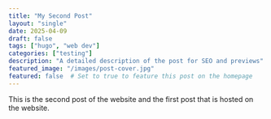 ```yaml
---
title: "My Second Post"
layout: "single"
date: 2025-04-09
draft: false
tags: ["hugo", "web dev"]
categories: ["testing"]
description: "A detailed description of the post for SEO and previews"
featured_image: "/images/post-cover.jpg"
featured: false  # Set to true to feature this post on the homepage
---
```


This is the second post of the website and the first post that is hosted on the website.